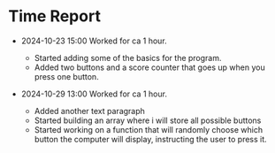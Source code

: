 # Time Report

- 2024-10-23 15:00 Worked for ca 1 hour.
  - Started adding some of the basics for the program.
  - Added two buttons and a score counter that goes up when you press one button.
 
- 2024-10-29 13:00 Worked for ca 1 hour.
  - Added another text paragraph
  - Started building an array where i will store all possible buttons
  - Started working on a function that will randomly choose which button the computer will display, instructing the user to press it. 
